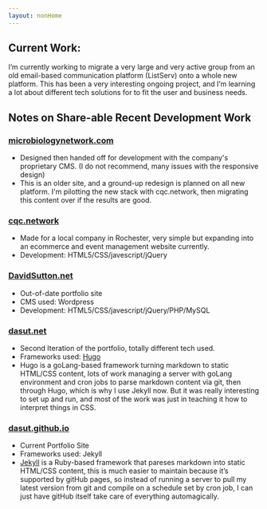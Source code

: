 ```yaml
---
layout: nonHome
---
```


## Current Work:

I’m currently working to migrate a very large and very active group from an old email-based communication platform (ListServ) onto a whole new platform. This has been a very interesting ongoing project, and I’m learning a lot about different tech solutions for to fit the user and business needs.

## Notes on Share-able Recent Development Work 

### [microbiologynetwork.com](http://microbiologynetwork.com)
  - Designed then handed off for development with the company's proprietary CMS. (I do not recommend, many issues with the responsive design)
  - This is an older site, and a ground-up redesign is planned on all new platform. I'm pilotting the new stack with cqc.network, then migrating this content over if the results are good.
  
### [cqc.network](https://cqc.network) 
  - Made for a local company in Rochester, very simple but expanding into an ecommerce and event management website currently.
  - Development: HTML5/CSS/javescript/jQuery
  
### [DavidSutton.net](https://DavidSutton.net)
  - Out-of-date portfolio site
  - CMS used: Wordpress
  - Development: HTML5/CSS/javescript/jQuery/PHP/MySQL

### [dasut.net](https://dasut.net)
  - Second Iteration of the portfolio, totally different tech used.
  - Frameworks used: [Hugo](https://gohugo.io/)
  - Hugo is a goLang-based framework turning markdown to static HTML/CSS content, lots of work managing a server with goLang environment and cron jobs to parse markdown content via git, then through Hugo, which is why I use Jekyll now. But it was really interesting to set up and run, and most of the work was just in teaching it how to interpret things in CSS.

### [dasut.github.io](dasut.github.io)
  - Current Portfolio Site 
  - Frameworks used: Jekyll
  - [Jekyll](https://jekyllrb.com/) is a Ruby-based framework that pareses markdown into static HTML/CSS content, this is much easier to maintain because it’s supported by gitHub pages, so instead of running a server to pull my latest version from git and compile on a schedule set by cron job, I can just have gitHub itself take care of everything automagically.
